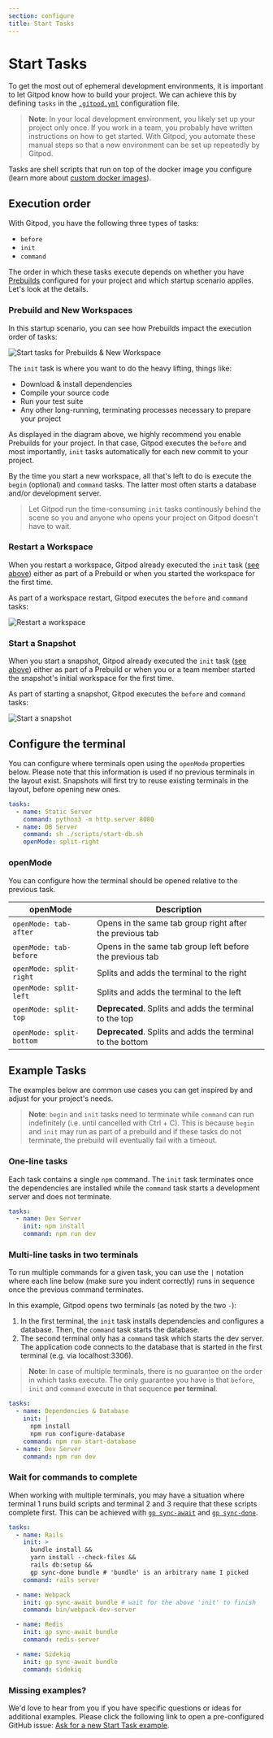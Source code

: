 ```yaml
---
section: configure
title: Start Tasks
---
```


<script context="module">
  export const prerender = true;
</script>

# Start Tasks

<!--
  Source for diagrams: https://excalidraw.com/#json=5144082254921728,Kl_Vys0jGocSg6BQ9musNw

  ! If you update the diagrams, make sure you replace the above, immutable URL !
-->

To get the most out of ephemeral development environments, it is important to let Gitpod know how to build your project. We can achieve this by defining `tasks` in the [`.gitpod.yml`](/docs/references/gitpod-yml) configuration file.

> **Note**: In your local development environment, you likely set up your project only once. If you work in a team, you probably have written instructions on how to get started. With Gitpod, you automate these manual steps so that a new environment can be set up repeatedly by Gitpod.

Tasks are shell scripts that run on top of the docker image you configure (learn more about [custom docker images](/docs/config-docker)).

## Execution order

With Gitpod, you have the following three types of tasks:

- `before`
- `init`
- `command`

The order in which these tasks execute depends on whether you have [Prebuilds](/docs/prebuilds) configured for your project and which startup scenario applies. Let's look at the details.

### Prebuild and New Workspaces

In this startup scenario, you can see how Prebuilds impact the execution order of tasks:

![Start tasks for Prebuilds & New Workspace](../../../static/images/docs/beta/configure/start-tasks/prebuilds-new-workspace.png)

The `init` task is where you want to do the heavy lifting, things like:

- Download & install dependencies
- Compile your source code
- Run your test suite
- Any other long-running, terminating processes necessary to prepare your project

As displayed in the diagram above, we highly recommend you enable Prebuilds for your project. In that case, Gitpod executes the `before` and most importantly, `init` tasks automatically for each new commit to your project.

By the time you start a new workspace, all that's left to do is execute the `begin` (optional) and `command` tasks. The latter most often starts a database and/or development server.

> Let Gitpod run the time-consuming `init` tasks continously behind the scene so you and anyone who opens your project on Gitpod doesn't have to wait.

### Restart a Workspace

When you restart a workspace, Gitpod already executed the `init` task ([see above](#prebuild-and-new-workspaces)) either as part of a Prebuild or when you started the workspace for the first time.

As part of a workspace restart, Gitpod executes the `before` and `command` tasks:

![Restart a workspace](../../../static/images/docs/beta/configure/start-tasks/restart-workspace.png)

### Start a Snapshot

When you start a snapshot, Gitpod already executed the `init` task ([see above](#prebuild-and-new-workspaces)) either as part of a Prebuild or when you or a team member started the snapshot's initial workspace for the first time.

As part of starting a snapshot, Gitpod executes the `before` and `command` tasks:

![Start a snapshot](../../../static/images/docs/beta/configure/start-tasks/start-snapshot.png)

## Configure the terminal

You can configure where terminals open using the `openMode` properties below.
Please note that this information is used if no previous terminals in the layout exist.
Snapshots will first try to reuse existing terminals in the layout, before opening new ones.

```yaml
tasks:
  - name: Static Server
    command: python3 -m http.server 8080
  - name: DB Server
    command: sh ./scripts/start-db.sh
    openMode: split-right
```

### openMode

You can configure how the terminal should be opened relative to the previous task.

<div class="table-container">

| openMode                 | Description                                                |
| ------------------------ | ---------------------------------------------------------- |
| `openMode: tab-after`    | Opens in the same tab group right after the previous tab   |
| `openMode: tab-before`   | Opens in the same tab group left before the previous tab   |
| `openMode: split-right`  | Splits and adds the terminal to the right                  |
| `openMode: split-left`   | Splits and adds the terminal to the left                   |
| `openMode: split-top`    | **Deprecated**. Splits and adds the terminal to the top    |
| `openMode: split-bottom` | **Deprecated**. Splits and adds the terminal to the bottom |

</div>

## Example Tasks

The examples below are common use cases you can get inspired by and adjust for your project's needs.

> **Note**: `begin` and `init` tasks need to terminate while `command` can run indefinitely (i.e. until cancelled with Ctrl + C). This is because `begin` and `init` may run as part of a prebuild and if these tasks do not terminate, the prebuild will eventually fail with a timeout.

### One-line tasks

Each task contains a single `npm` command. The `init` task terminates once the dependencies are installed while the `command` task starts a development server and does not terminate.

```yaml
tasks:
  - name: Dev Server
    init: npm install
    command: npm run dev
```

### Multi-line tasks in two terminals

To run multiple commands for a given task, you can use the `|` notation where each line below (make sure you indent correctly) runs in sequence once the previous command terminates.

In this example, Gitpod opens two terminals (as noted by the two `-`):

1. In the first terminal, the `init` task installs dependencies and configures a database. Then, the `command` task starts the database.
1. The second terminal only has a `command` task which starts the dev server. The application code connects to the database that is started in the first terminal (e.g. via localhost:3306).

> **Note**: In case of multiple terminals, there is no guarantee on the order in which tasks execute. The only guarantee you have is that `before`, `init` and `command` execute in that sequence **per terminal**.

```yaml
tasks:
  - name: Dependencies & Database
    init: |
      npm install
      npm run configure-database
    command: npm run start-database
  - name: Dev Server
    command: npm run dev
```

### Wait for commands to complete

When working with multiple terminals, you may have a situation where terminal 1 runs build scripts and terminal 2 and 3 require that these scripts complete first. This can be achieved with [`gp sync-await`](/docs/command-line-interface#sync-await) and [`gp sync-done`](/docs/command-line-interface#sync-done).

```yaml
tasks:
  - name: Rails
    init: >
      bundle install &&
      yarn install --check-files &&
      rails db:setup &&
      gp sync-done bundle # 'bundle' is an arbitrary name I picked
    command: rails server

  - name: Webpack
    init: gp sync-await bundle # wait for the above 'init' to finish
    command: bin/webpack-dev-server

  - name: Redis
    init: gp sync-await bundle
    command: redis-server

  - name: Sidekiq
    init: gp sync-await bundle
    command: sidekiq
```

### Missing examples?

We'd love to hear from you if you have specific questions or ideas for additional examples. Please click the following link to open a pre-configured GitHub issue: [Ask for a new Start Task example](https://github.com/gitpod-io/website/issues/new?title=[Start+Task+Example]&labels=documentation).
